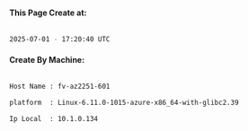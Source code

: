 
   
#### This Page Create at:

```bash

2025-07-01 - 17:20:40 UTC

```

#### Create By Machine:

```bash

Host Name : fv-az2251-601

platform  : Linux-6.11.0-1015-azure-x86_64-with-glibc2.39

Ip Local  : 10.1.0.134

```

